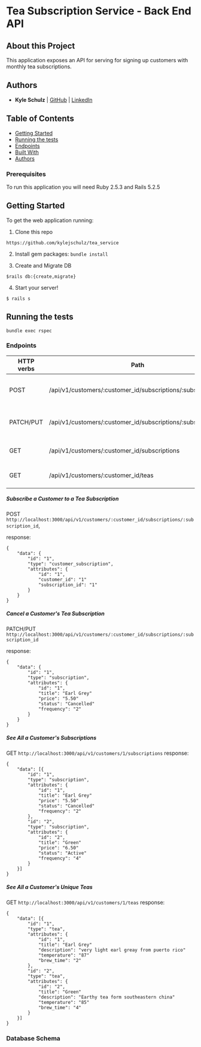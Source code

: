 # Tea Subscription Service - Back End API

## About this Project
This application exposes an API for serving for signing up customers with monthly tea subscriptions.

## Authors
- **Kyle Schulz**
|    [GitHub](https://github.com/kylejschulz) |
[LinkedIn](https://www.linkedin.com/in/kyle-schulz-204056209/)


## Table of Contents

- [Getting Started](#getting-started)
- [Running the tests](#running-the-tests)
- [Endpoints](#endpoints)
- [Built With](#built-with)
- [Authors](#authors)

### Prerequisites

To run this application you will need Ruby 2.5.3 and Rails 5.2.5

## Getting Started

To get the web application running:

1. Clone this repo
```
https://github.com/kylejschulz/tea_service
```

2. Install gem packages: `bundle install`

3. Create and Migrate DB
```
$rails db:{create,migrate}
```

4. Start your server!
```
$ rails s
```

## Running the tests

```
bundle exec rspec
```

### Endpoints
HTTP verbs  | Path                                                               | Use
----------- | ------------------------------------------------------------------ |-------------------------------------------
POST        | /api/v1/customers/:customer_id/subscriptions/:subscription_id      | Subscribe a customer to a tea subscription
PATCH/PUT   | /api/v1/customers/:customer_id/subscriptions/:subscription_id      | Cancel a customer's tea subscription
GET         | /api/v1/customers/:customer_id/subscriptions                       | See all a customer's subscriptions
GET         | /api/v1/customers/:customer_id/teas                               | See all a customer's unique teas
##### Subscribe a Customer to a Tea Subscription
POST `http://localhost:3000/api/v1/customers/:customer_id/subscriptions/:subscription_id`,

response:
```
{
    "data": {
        "id": "1",
        "type": "customer_subscription",
        "attributes": {
            "id": "1",
            "customer_id": "1"
            "subscription_id": "1"
        }
    }
}
```
##### Cancel a Customer's Tea Subscription
PATCH/PUT `http://localhost:3000/api/v1/customers/:customer_id/subscriptions/:subscription_id`

response:
```
{
    "data": {
        "id": "1",
        "type": "subscription",
        "attributes": {
            "id": "1",
            "title": "Earl Grey"
            "price": "5.50"
            "status": "Cancelled"
            "frequency": "2"
        }
    }
}
```
##### See All a Customer's Subscriptions
GET `http://localhost:3000/api/v1/customers/1/subscriptions`
response:
```
{
    "data": [{
        "id": "1",
        "type": "subscription",
        "attributes": {
            "id": "1",
            "title": "Earl Grey"
            "price": "5.50"
            "status": "Cancelled"
            "frequency": "2"
        },
        "id": "2",
        "type": "subscription",
        "attributes": {
            "id": "2",
            "title": "Green"
            "price": "6.50"
            "status": "Active"
            "frequency": "4"
        }
    }]
}
```

##### See All a Customer's Unique Teas
GET `http://localhost:3000/api/v1/customers/1/teas`
response:
```
{
    "data": [{
        "id": "1",
        "type": "tea",
        "attributes": {
            "id": "1",
            "title": "Earl Grey"
            "description": "very light earl greay from puerto rico"
            "temperature": "87"
            "brew_time": "2"
        },
        "id": "2",
        "type": "tea",
        "attributes": {
            "id": "2",
            "title": "Green"
            "description": "Earthy tea form southeastern china"
            "temperature": "85"
            "brew_time": "4"
        }
    }]
}
```
### Database Schema
